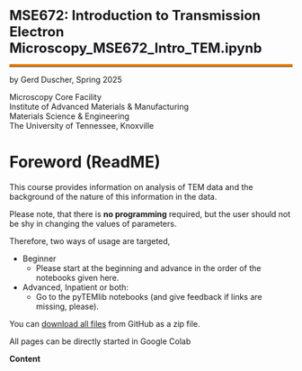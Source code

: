 <font size = "5"> **MSE672:  Introduction to Transmission Electron Microscopy_MSE672_Intro_TEM.ipynb**</font>
<hr style="height:1px;border-top:4px solid #FF8200" />


by Gerd Duscher, Spring 2025

Microscopy Core Facility<br>
Institute of Advanced Materials & Manufacturing<br>
Materials Science & Engineering<br>
The University of Tennessee, Knoxville


# Foreword (ReadME)
This course provides information on analysis of TEM data and the background of the nature of this information in the data.

Please note, that there is **no programming** required, but the user should not be shy in changing the values of parameters.

Therefore, two ways of usage are targeted, 
* Beginner
    * Please start at the beginning and advance in the order of the notebooks given here.
* Advanced, Inpatient or both:
    * Go to the pyTEMlib notebooks (and give feedback if links are missing, please).


You can [download all files](https://github.com/gduscher/MSE672-Introduction-to-TEM/archive/main.zip)
from GitHub as a zip file.

All pages can be directly started in Google Colab

**Content**

```{tableofcontents}
```
